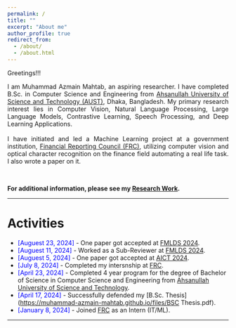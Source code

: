 ```yaml
---
permalink: /
title: ""
excerpt: "About me"
author_profile: true
redirect_from: 
  - /about/
  - /about.html
---
```


Greetings!!!

<div style="text-align: justify"> 

I am Muhammad Azmain Mahtab, an aspiring researcher. I have completed B.Sc. in Computer Science and Engineering from <a href="http://aust.edu/">Ahsanullah University of Science and Technology (AUST)</a>, Dhaka, Bangladesh. My primary research interest lies in Computer Vision, Natural Language Processing, Large Language Models, Contrastive Learning, Speech Processing, and Deep Learning Applications.
<br />
<br/>
I have initiated and led a Machine Learning project at a government institution, <a href="https://frc.gov.bd/">Financial Reporting Council (FRC)</a>, utilizing computer vision and optical character recognition on the finance field automating a real life task. I also wrote a paper on it.

</div>
<br/>

**For additional information, please see my [Research Work](https://muhammad-azmain-mahtab.github.io/research/).**

<!-- **For additional information, please see the [CV](https://muhammad-azmain-mahtab.github.io/) and [Research Work](https://muhammad-azmain-mahtab.github.io/research/).** -->

-----------


# Activities 

* <span style="color:Blue"> [Auguest 23, 2024]  </span> - One paper got accepted at [FMLDS 2024](https://fmlds.org/).
* <span style="color:Blue"> [Auguest 11, 2024]  </span> - Worked as a Sub-Reviewer at [FMLDS 2024](https://fmlds.org/).
* <span style="color:Blue"> [Auguest 5, 2024]  </span> - One paper got accepted at [AICT 2024](https://www.aict.info/?csc=2024).
* <span style="color:Blue"> [July 8, 2024]  </span> - Completed my intersnship at [FRC](https://frc.gov.bd/).
* <span style="color:Blue"> [April 23, 2024]  </span> - Completed 4 year program for the degree of Bachelor of Science in Computer Science and Engineering from [Ahsanullah University of Science and Technology](http://aust.edu/).
* <span style="color:Blue"> [April 17, 2024]  </span> - Successfully defended my [B.Sc. Thesis](https://muhammad-azmain-mahtab.github.io/files/BSC Thesis.pdf).
* <span style="color:Blue"> [January 8, 2024]  </span> - Joined [FRC](https://frc.gov.bd/) as an Intern (IT/ML).

<!-- <script type="text/javascript" src="//rf.revolvermaps.com/0/0/8.js?i=52vxgbx02tg&amp;m=0&amp;c=ff0000&amp;cr1=ffffff&amp;f=arial&amp;l=33" async="async"></script> -->

-----------


